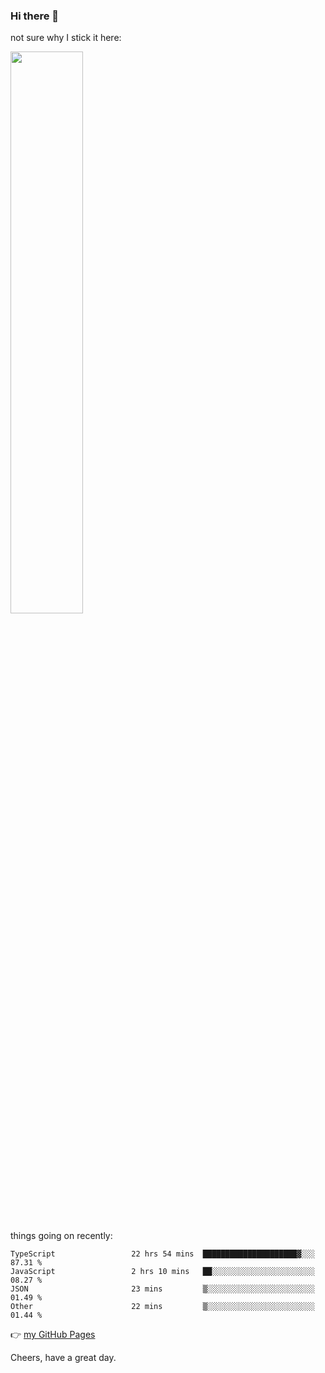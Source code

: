 ### Hi there 👋

not sure why I stick it here:

[<img width="48%" src="https://github-readme-stats.vercel.app/api?username=ykzhukian&show_icons=true&theme=dracula">](https://github.com/anuraghazra/github-readme-stats)


things going on recently:

<!--START_SECTION:waka-->

```text
TypeScript                 22 hrs 54 mins  █████████████████████▓░░░   87.31 %
JavaScript                 2 hrs 10 mins   ██░░░░░░░░░░░░░░░░░░░░░░░   08.27 %
JSON                       23 mins         ▒░░░░░░░░░░░░░░░░░░░░░░░░   01.49 %
Other                      22 mins         ▒░░░░░░░░░░░░░░░░░░░░░░░░   01.44 %
```

<!--END_SECTION:waka-->

👉 [my GitHub Pages](https://ykzhukian.github.io)

Cheers, have a great day.

